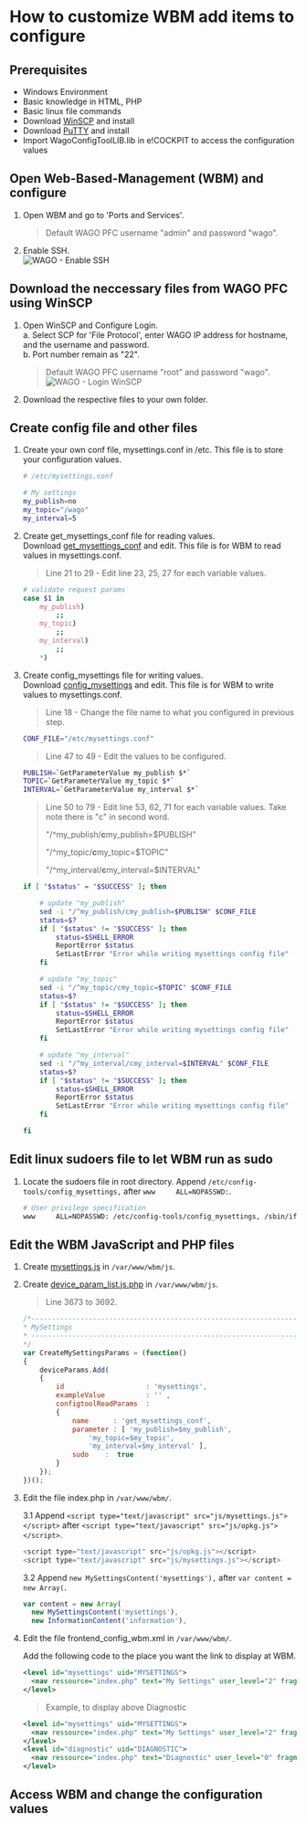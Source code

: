 # How to customize WBM add items to configure

## Prerequisites

* Windows Environment
* Basic knowledge in HTML, PHP
* Basic linux file commands
* Download [WinSCP](https://www.dropbox.com/s/icrjmxmq1vifq9a/WinSCP-5.17.3-Setup.exe?dl=1) and install
* Download [PuTTY](https://www.dropbox.com/s/d2cbnw42tpbfkaq/putty-0.73-installer.msi?dl=1) and install
* Import WagoConfigToolLIB.lib in e!COCKPIT to access the configuration values

## Open Web-Based-Management (WBM) and configure

1. Open WBM and go to 'Ports and Services'.  
    > Default WAGO PFC username "admin" and password "wago".

2. Enable SSH.  
![WAGO - Enable SSH](./assets/images/enable-ssh.png "Enable SSH")

## Download the neccessary files from WAGO PFC using WinSCP

1. Open WinSCP and Configure Login.  
    a. Select SCP for 'File Protocol', enter WAGO IP address for hostname, and the username and password.  
    b. Port number remain as "22".  

    > Default WAGO PFC username "root" and password "wago".  
![WAGO - Login WinSCP](./assets/images/winscp-login.png "Login WinSCP")

2. Download the respective files to your own folder.  

## Create config file and other files

1. Create your own conf file, mysettings.conf in /etc. This file is to store your configuration values.  

    ```bash
    # /etc/mysettings.conf

    # My settings
    my_publish=no
    my_topic="/wago"
    my_interval=5
    ```

2. Create get_mysettings_conf file for reading values.  
    Download [get_mysettings_conf](./tutorials/WBM/How%20to%20customize%20WBM%20add%20Items%20to%20configure/files/etc/config-tools/get_mysettings_conf) and edit. This file is for WBM to read values in mysettings.conf.

    > Line 21 to 29 - Edit line 23, 25, 27 for each variable values.

    ```bash
    # validate request params
    case $1 in
        my_publish)
            ;;
        my_topic)
            ;;
        my_interval)
            ;;
        *)
    ```

3. Create config_mysettings file for writing values.  
    Download [config_mysettings](./tutorials/WBM/How%20to%20customize%20WBM%20add%20Items%20to%20configure/files/etc/config-tools/config_mysettings) and edit. This file is for WBM to write values to mysettings.conf.

    > Line 18 - Change the file name to what you configured in previous step.

    ```bash
    CONF_FILE="/etc/mysettings.conf"
    ```

    > Line 47 to 49 - Edit the values to be configured.

    ```bash
    PUBLISH=`GetParameterValue my_publish $*`
    TOPIC=`GetParameterValue my_topic $*`
    INTERVAL=`GetParameterValue my_interval $*`
    ```

    > Line 50 to 79 - Edit line 53, 62, 71 for each variable values. Take note there is "c" in second word.  
    >
    > "/^my_publish/**c**my_publish=$PUBLISH"  
    >
    > "/^my_topic/**c**my_topic=$TOPIC"  
    >
    > "/^my_interval/**c**my_interval=$INTERVAL"

    ```bash
    if [ "$status" = "$SUCCESS" ]; then

        # update "my_publish"
        sed -i "/^my_publish/cmy_publish=$PUBLISH" $CONF_FILE
        status=$?
        if [ "$status" != "$SUCCESS" ]; then
            status=$SHELL_ERROR
            ReportError $status
            SetLastError "Error while writing mysettings config file"
        fi

        # update "my_topic"
        sed -i "/^my_topic/cmy_topic=$TOPIC" $CONF_FILE
        status=$?
        if [ "$status" != "$SUCCESS" ]; then
            status=$SHELL_ERROR
            ReportError $status
            SetLastError "Error while writing mysettings config file"
        fi

        # update "my_interval"
        sed -i "/^my_interval/cmy_interval=$INTERVAL" $CONF_FILE
        status=$?
        if [ "$status" != "$SUCCESS" ]; then
            status=$SHELL_ERROR
            ReportError $status
            SetLastError "Error while writing mysettings config file"
        fi

    fi
    ```

## Edit linux sudoers file to let WBM run as sudo

1. Locate the sudoers file in root directory. Append ```/etc/config-tools/config_mysettings,``` after ```www     ALL=NOPASSWD:```.

    ```bash
    # User privilege specification
    www     ALL=NOPASSWD: /etc/config-tools/config_mysettings, /sbin/ifup, .....
    ```

## Edit the WBM JavaScript and PHP files

1. Create [mysettings.js](./tutorials/WBM/How%20to%20customize%20WBM%20add%20Items%20to%20configure/files/var/www/wbm/js/mysettings.js) in ```/var/www/wbm/js```.  

2. Create [device_param_list.js.php](./tutorials/WBM/How%20to%20customize%20WBM%20add%20Items%20to%20configure/files/var/www/wbm/js/device_param_list.js.php) in ```/var/www/wbm/js```.  

    > Line 3673 to 3692.  

    ```javascript
    /*---------------------------------------------------------------------------
    * MySettings
    * ---------------------------------------------------------------------------
    */
    var CreateMySettingsParams = (function()
    {
        deviceParams.Add(
        {
            id                    : 'mysettings',
            exampleValue          : '' ,
            configtoolReadParams  :
            {
                name      : 'get_mysettings_conf',
                parameter : [ 'my_publish=$my_publish',
                    'my_topic=$my_topic',
                    'my_interval=$my_interval' ],
                sudo    :  true
            }
        });
    })();
    ```

3. Edit the file index.php in ```/var/www/wbm/```.  

    3.1 Append `<script type="text/javascript" src="js/mysettings.js"></script>` after `<script type="text/javascript" src="js/opkg.js"></script>`.  

    ```javascript
    <script type="text/javascript" src="js/opkg.js"></script>
    <script type="text/javascript" src="js/mysettings.js"></script>
    ```

    3.2 Append `new MySettingsContent('mysettings'),` after `var content = new Array(`.  

    ```javascript
    var content = new Array(
      new MySettingsContent('mysettings'),
      new InformationContent('information'),
    ```

4. Edit the file frontend_config_wbm.xml in ```/var/www/wbm/```.  

    Add the following code to the place you want the link to display at WBM.  

    ```xml
    <level id="mysettings" uid="MYSETTINGS">
      <nav ressource="index.php" text="My Settings" user_level="2" fragment="mysettings"/>
    </level>
    ```

    > Example, to display above Diagnostic

    ```xml
    <level id="mysettings" uid="MYSETTINGS">
      <nav ressource="index.php" text="My Settings" user_level="2" fragment="mysettings"/>
    </level>
    <level id="diagnostic" uid="DIAGNOSTIC">
      <nav ressource="index.php" text="Diagnostic" user_level="0" fragment="diagnostic"/>
    </level>
    ```

## Access WBM and change the configuration values
